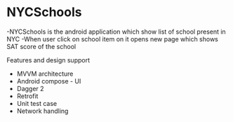 # NYCSchools
-NYCSchools is the android application which show list of school present in NYC
-When user click on school item on it opens new page which shows SAT score of the school

Features and design support
- MVVM architecture
- Android compose - UI
- Dagger 2
- Retrofit
- Unit test case
- Network handling